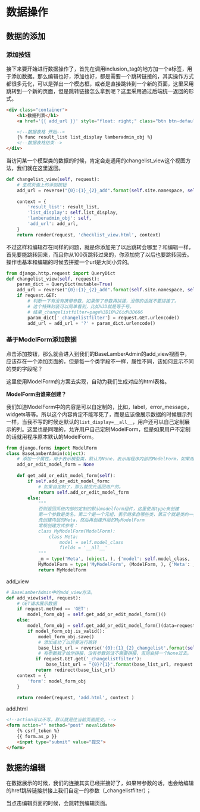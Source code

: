 # 数据操作

## 数据的添加

### 添加按钮

接下来要开始进行数据操作了，首先在调用inclusion_tag的地方加一个a标签，用于添加数据。那么编辑也好，添加也好，都是需要一个跳转链接的，其实操作方式都很多元化，可以是弹出一个模态框，或者是直接跳转到一个新的页面，这里采用跳转到一个新的页面，但是跳转链接怎么拿到呢？这里采用通过后端统一返回的形式。

```html
<div class="container">
    <h1>数据列表</h1>
    <a href='{{ add_url }}' style="float: right;" class="btn btn-default">添加</a>

    <!--数据表格 开始-->
    {% func result_list list_display lamberadmin_obj %}
    <!--数据表格结束-->
</div>
```

当访问某一个模型类的数据的时候，肯定会走通用的changelist_view这个视图方法，我们就在这里返回。

```python
def changelist_view(self, request):
    # 生成页面上的添加按钮
    add_url = reverse("{0}:{1}_{2}_add".format(self.site.namespace, self.app_label, self.model_name))
   
    context = {
        'result_list': result_list,
        'list_display': self.list_display,
        'lamberadmin_obj': self,
        'add_url': add_url,
    }
    return render(request, 'checklist_view.html', context)
```

不过这样和编辑存在同样的问题，就是你添加完了以后跳转会哪里？和编辑一样，首先要能跳转回来，而且你从100页跳转过来的，你添加完了以后也要跳转回去。操作也基本和编辑的时候去拼接一个url是大同小异的。

```python
from django.http.request import QueryDict
def changelist_view(self, request):
    param_dict = QueryDict(mutable=True)
    add_url = reverse("{0}:{1}_{2}_add".format(self.site.namespace, self.app_label, self.model_name))
    if request.GET:
        # 判断一下有没有携带参数，如果带了参数再拼接，没带的话就不要拼接了。
        # 这个特殊封装可以简单看到，比如%3D就是等于号。
        # 结果_changelistfilter=page%3D10%26id%3D666
        param_dict['_changelistfilter'] = request.GET.urlencode()
        add_url = add_url + '?' + param_dict.urlencode()
```

### 基于ModelForm添加数据

点击添加按钮，那么就会进入到我们的BaseLamberAdmin的add_view视图中，应该存在一个添加页面的，但是每一个类字段不一样，属性不同，该如何显示不同的类的字段呢？

这里使用ModelForm的方案去实现，自动为我们生成对应的html表格。

**ModelForm由谁来创建？**

我们知道ModelForm中的内容是可以自定制的，比如，label，error_message，widgets等等。所以这个内容肯定不能写死了，而是应该像展示数据的时候展示列一样，当我不写的时候走默认的`list_display=__all__`，用户还可以自己定制展示的列。这里也是同理的，允许用户自己定制ModelForm，但是如果用户不定制的话就用程序原本默认的ModelForm。

```python
from django.forms import ModelForm
class BaseLamberAdmin(object):
    # 添加一个属性，用于表示模型类，默认为None，表示用程序内部的ModelForm，如果用户想自定制，对这个属性进行重写就可以了。
    add_or_edit_model_form = None
    
    def get_add_or_edit_model_form(self):
        if self.add_or_edit_model_form:
            # 如果自定制了，那么就优先返回用户的。
            return self.add_or_edit_model_form
        else:
            """
            否则返回系统内部的定制的默认modelform组件，这里使用type来创建
            第一个参数是类名，第二个是一个元组，表示继承自哪些类，第三个就是类的一些参数。
            先创建内层的Meta，然后再创建外层的MyModelForm
            常规创建方式参考：
            class MyModelForm(ModelForm):
                class Meta:
                    model = self.model_class
                    fields = '__all__'
            """
            _m = type('Meta', (object, ), {'model': self.model_class, 'fields': '__all__'})
            MyModelForm = type('MyModelForm', (ModelForm, ), {'Meta': _m})
            return MyModelForm
```

add_view

```python
# BaseLamberAdmin中的add_view方法。
def add_view(self, request):
    # GET请求展示数据
    if request.method == 'GET':
        model_form_obj = self.get_add_or_edit_model_form()()
    else:
        model_form_obj = self.get_add_or_edit_model_form()(data=request.POST, files=request.FILES)
        if model_form_obj.is_valid():
            model_form_obj.save()
            # 添加成功了以后要进行跳转
            base_list_url = reverse('{0}:{1}_{2}_changelist'.format(self.site.namespace, self.app_label, self.model_name))
            # 有参数我才给你拼接，没有参数的话不需要拼接，否则会拼一个None过去。
           if request.GET.get('_changelistfilter'):
               base_list_url = "{0}?{1}".format(base_list_url, request.GET.get('_changelistfilter'))
           return redirect(base_list_url)
    context = {
        'form': model_form_obj
    }

    return render(request, 'add.html', context )
```

add.html

```html
<!--action可以不写，默认就是往当前页面提交。-->
<form action="" method="post" novalidate>
    {% csrf_token %}
    {{ form.as_p }}
    <input type="submit" value="提交">
</form>
```



## 数据的编辑

在数据展示的时候，我们的连接其实已经拼接好了，如果带参数的话，也会给编辑的href跳转链接拼接上我们自定一的参数（_changelistfilter）；

当点击编辑页面的时候，会跳转到编辑页面。




